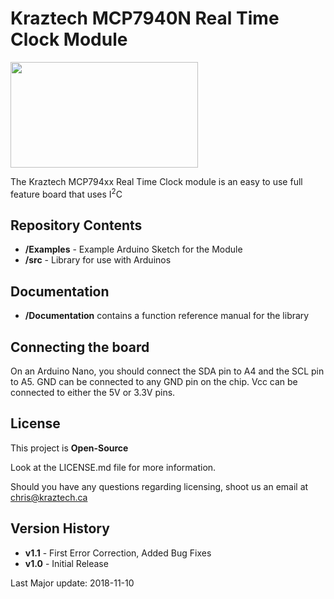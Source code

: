 # Kraztech MCP7940N Real Time Clock Module
<img src="https://www.kraztech.ca/media/github/MCP7940_kickstarter.jpg" width="300" height="169">

The Kraztech MCP794xx Real Time Clock module is an easy to use full feature board that uses I<sup>2</sup>C

## Repository Contents

<ul>
  <li><b>/Examples</b>   - Example Arduino Sketch for the Module</li>
  <li><b>/src</b>    - Library for use with Arduinos</li>
</ul>

## Documentation

<ul>
  <li><b>/Documentation</b> contains a function reference manual for the library</li>
 </ul>
 
## Connecting the board

On an Arduino Nano, you should connect the SDA pin to A4 and the SCL pin to A5. GND can be connected to any GND pin on the chip. Vcc can be connected to either the 5V or 3.3V pins.

## License

This project is **Open-Source**

Look at the LICENSE.md file for more information.

Should you have any questions regarding licensing, shoot us an email at <A href="mailto:chris@kraztech.ca">chris@kraztech.ca</a>

## Version History

<ul>
  <li><b>v1.1</b> - First Error Correction, Added Bug Fixes</li>
  <li><b>v1.0</b> - Initial Release</li>
</ul>

Last Major update: 2018-11-10
